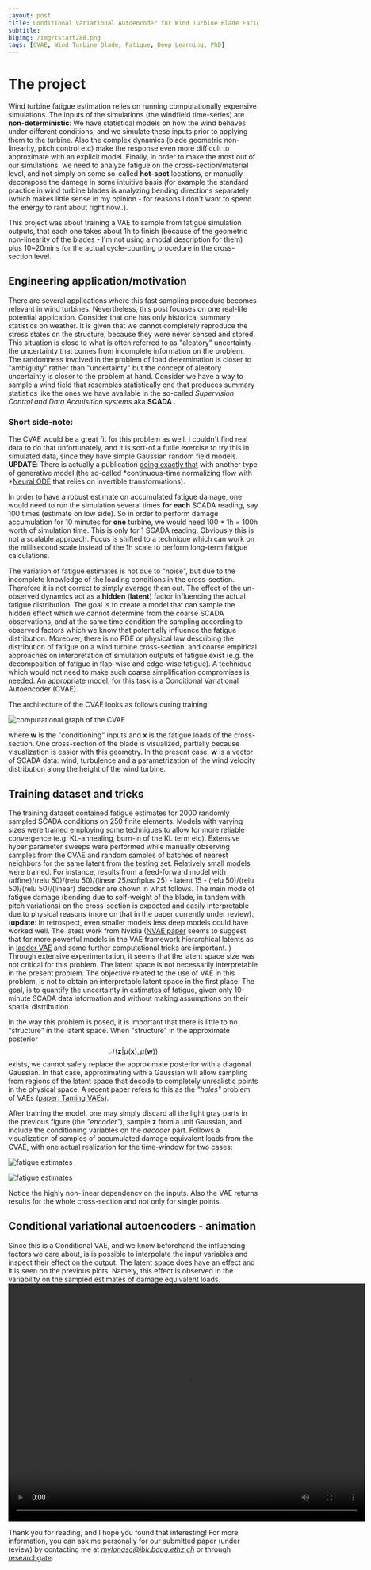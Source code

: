 ```yaml
---
layout: post
title: Conditional Variational Autoencoder for Wind Turbine Blade Fatigue Damage Estimation
subtitle: 
bigimg: /img/tstart288.png
tags: [CVAE, Wind Turbine Dlade, Fatigue, Deep Learning, PhD]
---
```

# The project

Wind turbine fatigue estimation relies on running computationally expensive simulations. 
The inputs of the simulations (the windfield time-series) are **non-deterministic**: We have statistical models on how the wind 
behaves under different conditions, and we simulate these inputs prior to applying them to the turbine.
Also the complex dynamics (blade geometric non-linearity, pitch control etc) make the response even more difficult to approximate with an explicit model.
Finally, in order to make the most out of our simulations, we need to analyze fatigue on the cross-section/material level, and not simply on some so-called **hot-spot** locations, or manually decompose the damage in some intuitive basis (for example the standard practice in wind turbine blades is analyzing bending directions separately (which makes little sense in my opinion - for reasons I don't want to spend the energy to rant about right now..). 

This project was about training a VAE to sample from fatigue simulation outputs, that each one takes about 1h to finish (because of
 the geometric non-linearity of the blades - I'm not using a modal description for them) plus 10~20mins for the
 actual cycle-counting procedure in the cross-section level.

## Engineering application/motivation
There are several applications where this fast sampling procedure becomes relevant in wind turbines. Nevertheless, this post focuses on one real-life potential application. 
Consider that one has only historical summary statistics on weather. It is given that we cannot completely reproduce the stress
 states on the structure, because they were never sensed and stored. This situation is close to what is often referred to as "aleatory" uncertainty - the uncertainty that comes 
from incomplete information on the problem. The randomness involved in the problem of load determination is closer to "ambiguity" rather than "uncertainty" but the concept 
of aleatory uncertainty is closer to the problem at hand. Consider we have a way to sample a wind field that 
resembles statistically one that produces summary statistics like the ones we have available in the so-called *Supervision Control and Data Acquisition systems* aka **SCADA** . 

### Short side-note:
 The CVAE would be a great fit for this problem as well. I couldn't find real data to do that unfortunately, 
and it is sort-of a futile exercise to try this in simulated data, since they have simple Gaussian random field models.
**UPDATE**: There is actually a publication [doing exactly that](https://arxiv.org/pdf/1911.05180.pdf) with another type of generative model (the so-called *continuous-time normalizing flow with *[Neural ODE](https://arxiv.org/abs/1806.07366) that relies on invertible transformations).

In order to have a robust estimate on accumulated fatigue damage, one would need to run the simulation several times **for each** SCADA reading, say 100 times (estimate on low side).
So in order to perform damage accumulation for 10 minutes for **one** turbine, we would need 100 * 1h = 100h worth of simulation time. This is only for 1 SCADA reading.
Obviously this is not a scalable approach. Focus is shifted to a technique which can work on the millisecond scale instead of the 1h scale to perform long-term fatigue calculations.

The variation of fatigue estimates is not due to "noise", but due to the incomplete knowledge of the loading conditions in the cross-section. Therefore it is not correct to simply average them out. 
The effect of the un-observed dynamics act as a **hidden** (**latent**) factor influencing the actual fatigue distribution. The goal is to create a model that can sample the 
hidden effect which we cannot determine from the coarse SCADA observations, and at the same time condition the sampling according to observed factors which we know that potentially 
influence the fatigue distribution. Moreover, there is no PDE or physical law describing the distribution of fatigue on a wind turbine cross-section, and coarse empirical approaches 
on interpretation of simulation outputs of fatigue exist (e.g. the decomposition of fatigue in flap-wise and edge-wise fatigue). A technique which would not need to make 
such coarse simplification compromises is needed. An appropriate model, for this task is a Conditional Variational Autoencoder (CVAE).

The architecture of the CVAE looks as follows during training:

![computational graph of the CVAE](/img/cvaesvg.png)

where **w** is the "conditioning" inputs and **x** is the fatigue loads of the cross-section. One cross-section of the 
blade is visualized, partially because visualization is easier with this geometry.
In the present case, **w** is a vector of SCADA data: wind, turbulence and a parametrization of the wind velocity distribution along the height of the wind turbine.

## Training dataset and tricks
The training dataset contained fatigue estimates for 2000 randomly sampled SCADA conditions on 250 finite elements. 
Models with varying sizes were trained employing some techniques to allow for more reliable convergence (e.g. KL-annealing, burn-in of the KL term etc).
Extensive hyper parameter sweeps were performed while manually observing samples from the CVAE and random samples of batches of nearest neighbors for the same latent from the testing set.
Relatively small models were trained. For instance, results from a feed-forward model with (affine)/(relu 50)/(relu 50)/(linear 25/softplus 25) - latent 15 - (relu 50)/(relu 50)/(relu 50)/(linear) decoder are shown in what follows. The main mode of fatigue damage (bending due to self-weight of the blade, in tandem with pitch variations) on the cross-section is expected and easily interpretable due to physical reasons (more on that in the paper currently under review). (**update**: In retrospect, even smaller models less deep models could have worked well. The latest work from Nvidia ([NVAE paper](https://papers.nips.cc/paper/2020/hash/e3b21256183cf7c2c7a66be163579d37-Abstract.html) seems to suggest that for more powerful models in the VAE framework  hierarchical latents as in [ladder VAE](https://arxiv.org/pdf/1602.02282) and some further computational tricks are important. ) 
Through extensive experimentation, it seems that the latent space size was not critical for this problem. The latent space is not necessarily interpretable in the present problem.
The objective related to the use of VAE in this problem, is not to obtain an interpretable latent space in the first place. The goal, is to quantify the uncertainty in estimates of fatigue, given only 10-minute SCADA data information and without making assumptions on their spatial distribution.

In the way this problem is posed, it is important that there is little to no "structure"
 in the latent space. When "structure" in the approximate posterior 
$$ \mathcal{N}(\mathbf{z}|\mu(\mathbf{x}),\mu(\mathbf{w})) $$ exists, we cannot safely replace the approximate 
posterior with a diagonal Gaussian. In that case, approximating with a Gaussian will allow sampling from regions of the latent space that
decode to completely unrealistic points in the physical space. A recent paper refers to this as the *"holes"* problem of VAEs [(paper: Taming VAEs)](https://arxiv.org/abs/1810.00597).

After training the model, one may simply discard all the light gray parts in the previous figure (the *"encoder"*), sample **z** from a unit Gaussian, and include the conditioning variables on the *decoder* part. Follows a visualization of samples of accumulated damage
equivalent loads from the CVAE, with one actual realization for the time-window for two cases:

![fatigue estimates](/img/tstart288.png)

![fatigue estimates](/img/tstart1200.png)


Notice the highly non-linear dependency on the inputs. Also the VAE returns results for the whole cross-section and not only for single points. 

## Conditional variational autoencoders - animation
Since this is a Conditional VAE, and we know beforehand the influencing factors we care about, is is possible to interpolate the input variables and inspect their effect on the output.
The latent space does have an effect and it is seen on the previous plots. Namely, this effect is observed in the variability on the sampled estimates of damage equivalent loads.
<video width="720" height="480" controls="controls">
  <source src="/img/conditional_VAE_for_wind_turbine_blade_Fatigue.mp4" type="video/mp4">
</video>

Thank you for reading, and I hope you found that interesting! For more information, you can ask me personally for our submitted paper (under review) by contacting me at *mylonasc@ibk.baug.ethz.ch* or through [researchgate](https://www.researchgate.net/profile/Charilaos_Mylonas). 


[//]: # " # Variational Autoencoders"
[//]: # "Variational techniques in statistics have been around for some time. Relatively recently"

